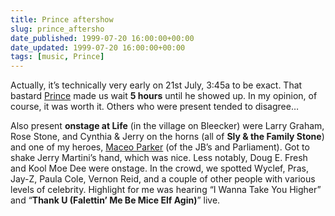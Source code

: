 ```yaml
---
title: Prince aftershow
slug: prince_aftersho
date_published: 1999-07-20 16:00:00+00:00
date_updated: 1999-07-20 16:00:00+00:00
tags: [music, Prince]
---
```

Actually, it’s technically very early on 21st July, 3:45a to be exact. That bastard [Prince](http://www.prince.org/) made us wait **5 hours** until he showed up. In my opinion, of course, it was worth it. Others who were present tended to disagree…

Also present **onstage at Life** (in the village on Bleecker) were Larry Graham, Rose Stone, and Cynthia & Jerry on the horns (all of **Sly & the Family Stone**) and one of my heroes, [Maceo Parker](http://www.maceo.com/) (of the JB’s and Parliament). Got to shake Jerry Martini’s hand, which was nice. Less notably, Doug E. Fresh and Kool Moe Dee were onstage. In the crowd, we spotted Wyclef, Pras, Jay-Z, Paula Cole, Vernon Reid, and a couple of other people with various levels of celebrity. Highlight for me was hearing “I Wanna Take You Higher” and “**Thank U (Falettin’ Me Be Mice Elf Agin)**” live.
